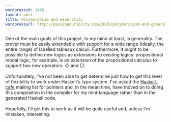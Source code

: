 ```yaml
---
wordpressid: 1426
layout: post
title: Polymorphism and Generality
wordpressurl: http://passingcuriosity.com/2005/polymorphism-and-generality/
---
```

One of the main goals of this project, to my mind at least, is generality. The prover must be easily extendable with support for a wide range (ideally, the entire range) of labelled tableaux calculi. Furthermore, it ought to be possible to define new logics as extensions to existing logics: propositional modal logic, for example, is an extension of the propositional calculus to support two new operators: &#9671; and &#9633;.<br /><br />Unfortunately, I've not been able to get determine just how to get this level of flexibility to work under Haskell's type system. I've asked the <a href="http://haskell.org/mailman/listinfo/haskell-cafe">Haskell-cafe</a> mailing list for pointers and, in the mean time, have moved on to doing this composition in the compiler for my mini-language rather than in the generated Haskell code.<br /><br />Hopefully, I'll get this to work as it will be quite useful and, unless I'm mistaken, interesting.
